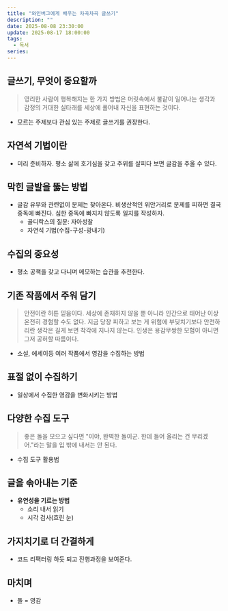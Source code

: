 ```yaml
---
title: "와인버그에게 배우는 차곡차곡 글쓰기"
description: ""
date: 2025-08-08 23:30:00
update: 2025-08-17 18:00:00
tags:
  - 독서
series: 
---
```


## 글쓰기, 무엇이 중요할까

> 영리한 사람이 행복해지는 한 가지 방법은 머릿속에서 불같이 일어나는 생각과 감정의 거대한 실타래를 세상에 풀어내 자신을 표현하는 것이다.

- 모르는 주제보다 관심 있는 주제로 글쓰기를 권장한다.

## 자연석 기법이란

- 미리 준비하자. 평소 삶에 호기심을 갖고 주위를 살피다 보면 글감을 주울 수 있다.

## 막힌 글발을 뚫는 방법

- 글감 유무와 관련없이 문제는 찾아온다. 비생산적인 위안거리로 문제를 피하면 결국 중독에 빠진다. 심한 중독에 빠지지 않도록 일지를 작성하자.
    - 골디락스의 질문: 자아성찰
    - 자연석 기법(수집-구성-광내기)

## 수집의 중요성

- 평소 공책을 갖고 다니며 메모하는 습관을 추천한다.

## 기존 작품에서 주워 담기

> 안전이란 허튼 믿음이다. 세상에 존재하지 않을 뿐 아니라 인간으로 태어난 이상 온전히 경험할 수도 없다. 지금 당장 피하고 보는 게 위험에 부딪치기보다 안전하리란
> 생각은 길게 보면 착각에 지나지 않는다. 인생은 용감무쌍한 모험이 아니면 그저 공허할 따름이다.

- 소설, 에세이등 여러 작품에서 영감을 수집하는 방법

## 표절 없이 수집하기

- 일상에서 수집한 영감을 변화시키는 방법

## 다양한 수집 도구

> 좋은 돌을 모으고 싶다면 "이야, 완벽한 돌이군. 한데 들어 올리는 건 무리겠어."라는 말을 입 밖에 내서는 안 된다.

- 수집 도구 활용법

## 글을 솎아내는 기준

- **유연성을 기르는 방법**
  - 소리 내서 읽기
  - 시각 검사(흐린 눈)

## 가지치기로 더 간결하게

- 코드 리팩터링 하듯 퇴고 진행과정을 보여준다.

## 마치며

- 돌 = 영감
